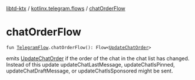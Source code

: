 [libtd-ktx](../index.md) / [kotlinx.telegram.flows](index.md) / [chatOrderFlow](./chat-order-flow.md)

# chatOrderFlow

`fun `[`TelegramFlow`](../kotlinx.telegram.core/-telegram-flow/index.md)`.chatOrderFlow(): Flow<`[`UpdateChatOrder`](https://tdlibx.github.io/td/docs/org/drinkless/td/libcore/telegram/TdApi/UpdateChatOrder.html)`>`

emits [UpdateChatOrder](https://tdlibx.github.io/td/docs/org/drinkless/td/libcore/telegram/TdApi/UpdateChatOrder.html) if the order of the chat in the chat list has changed. Instead of this
update updateChatLastMessage, updateChatIsPinned, updateChatDraftMessage, or updateChatIsSponsored
might be sent.

